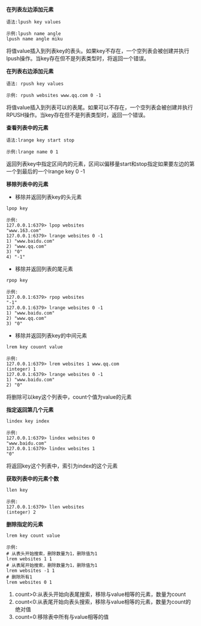**在列表左边添加元素**

```text
语法:lpush key values

示例:lpush name angle
lpush name angle miku
```

将值value插入到列表key的表头。如果key不存在，一个空列表会被创建并执行lpush操作。当key存在但不是列表类型时，将返回一个错误。

**在列表右边添加元素**

```text
语法: rpush key values

示例: rpush websites www.qq.com 0 -1
```

将值value插入到列表可以的表尾。如果可以不存在，一个空列表会被创建并执行RPUSH操作。当key存在但不是列表类型时，返回一个错误。

**查看列表中的元素**

```text
语法:lrange key start stop

示例:lrange name 0 1
```

返回列表key中指定区间内的元素，区间以偏移量start和stop指定如果要左边的第一个到最后的一个lrange key 0 -1

**移除列表中的元素**

* 移除并返回列表key的头元素

```text
lpop key

示例:
127.0.0.1:6379> lpop websites
"www.163.com"
127.0.0.1:6379> lrange websites 0 -1
1) "www.baidu.com"
2) "www.qq.com"
3) "0"
4) "-1"
```

* 移除并返回列表的尾元素

```text
rpop key

示例:
127.0.0.1:6379> rpop websites
"-1"
127.0.0.1:6379> lrange websites 0 -1
1) "www.baidu.com"
2) "www.qq.com"
3) "0"
```

* 移除并返回列表key的中间元素

```text
lrem key couont value

示例:
127.0.0.1:6379> lrem websites 1 www.qq.com
(integer) 1
127.0.0.1:6379> lrange websites 0 -1
1) "www.baidu.com"
2) "0"
```

将删除可以key这个列表中，count个值为value的元素

**指定返回第几个元素**

```text
lindex key index

示例:
127.0.0.1:6379> lindex websites 0
"www.baidu.com"
127.0.0.1:6379> lindex websites 1
"0"
```

将返回key这个列表中，索引为index的这个元素

**获取列表中的元素个数**

```text
llen key

示例:
127.0.0.1:6379> llen websites
(integer) 2
```

**删除指定的元素**

```text
lrem key count value

示例:
# 从表头开始搜索，删除数量为1，删除值为1
lrem websites 1 1
# 从表尾开始搜索，删除数量为1，删除值为1
lrem websites -1 1
# 删除所有1
lrem websites 0 1
```

1. count&gt;0:从表头开始向表尾搜索，移除与value相等的元素，数量为count
2. count&lt;0:从表尾开始向表头搜索，移除与value相等的元素，数量为count的绝对值
3. count=0:移除表中所有与value相等的值



